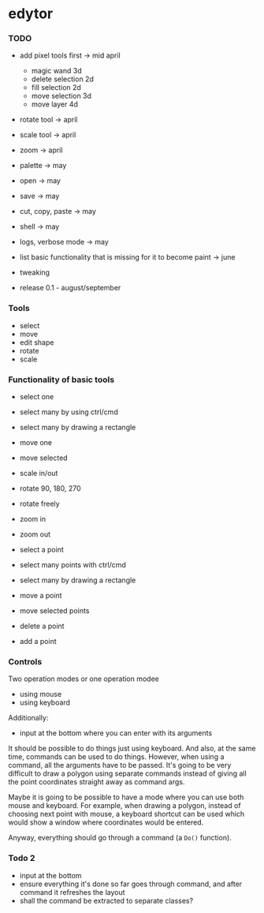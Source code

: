 # edytor

### TODO
- add pixel tools first -> mid april
    - magic wand 3d
    - delete selection 2d
    - fill selection 2d
    - move selection 3d
    - move layer 4d
- rotate tool -> april
- scale tool -> april
- zoom -> april

- palette -> may
- open -> may
- save -> may
- cut, copy, paste -> may
- shell -> may
- logs, verbose mode -> may

- list basic functionality that is missing for it to become paint -> june
- tweaking
- release 0.1 - august/september

### Tools

* select
* move
* edit shape
* rotate
* scale



### Functionality of basic tools

* select one
* select many by using ctrl/cmd
* select many by drawing a rectangle


* move one
* move selected


* scale in/out
* rotate 90, 180, 270
* rotate freely


* zoom in
* zoom out


* select a point
* select many points with ctrl/cmd
* select many by drawing a rectangle


* move a point
* move selected points
* delete a point
* add a point


### Controls

Two operation modes or one operation modee

* using mouse
* using keyboard

Additionally:

* input at the bottom where you can enter with its arguments

It should be possible to do things just using keyboard. And also, at the same
time, commands can be used to do things. However, when using a command, all
the arguments have to be passed. It's going to be very difficult to draw a
polygon using separate commands instead of giving all the point coordinates
straight away as command args.

Maybe it is going to be possible to have a mode where you can use both mouse
and keyboard. For example, when drawing a polygon, instead of choosing next
point with mouse, a keyboard shortcut can be used which would show a window
where coordinates would be entered.

Anyway, everything should go through a command (a `Do()` function).


### Todo 2

* input at the bottom
* ensure everything it's done so far goes through command, and after command
it refreshes the layout
* shall the command be extracted to separate classes?

